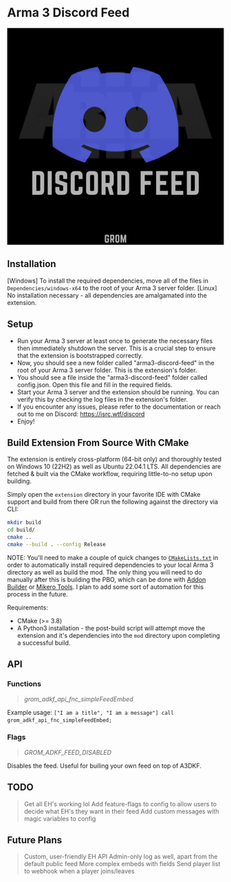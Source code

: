 # Arma 3 Discord Feed

![](https://github.com/a3r0id/arma3-discord-feed/blob/main/logo.png?raw=true)

## Installation
[Windows] To install the required dependencies, move all of the files in `Dependencies/windows-x64` to the root of your Arma 3 server folder.
[Linux] No installation necessary - all dependencies are amalgamated into the extension.

## Setup
- Run your Arma 3 server at least once to generate the necessary files then immediately shutdown the server. This is a crucial step to ensure that the extension is bootstrapped correctly.
- Now, you should see a new folder called "arma3-discord-feed" in the root of your Arma 3 server folder. This is the extension's folder.
- You should see a file inside the "arma3-discord-feed" folder called config.json. Open this file and fill in the required fields.
- Start your Arma 3 server and the extension should be running. You can verify this by checking the log files in the extension's folder.
- If you encounter any issues, please refer to the documentation or reach out to me on Discord: https://isrc.wtf/discord
- Enjoy!

## Build Extension From Source With CMake
The extension is entirely cross-platform (64-bit only) and thoroughly tested on Windows 10 (22H2) as well as Ubuntu 22.04.1 LTS.
All dependencies are fetched & built via the CMake workflow, requiring little-to-no setup upon building.

Simply open the `extension` directory in your favorite IDE with CMake support and build from there OR run the following against the directory via CLI:

```bash
mkdir build
cd build/
cmake ..
cmake --build . --config Release
```

NOTE: You'll need to make a couple of quick changes to [`CMakeLists.txt`](https://github.com/a3r0id/arma3-discord-feed/blob/main/extension/CMakeLists.txt) in order to automatically install required dependencies to your local Arma 3
directory as well as build the mod. The only thing you will need to do manually after this is building the PBO, which can be done with [Addon Builder](https://community.bistudio.com/wiki/Addon_Builder) or [Mikero Tools](https://community.bistudio.com/wiki/Mikero_Tools). I plan to add some sort of automation for this process in the future.

Requirements:
- CMake (>= 3.8)
- A Python3 installation - the post-build script will attempt move the extension and it's dependencies into the `mod` directory upon completing a successful build.

## API

### Functions
> *grom_adkf_api_fnc_simpleFeedEmbed*

Example usage: `["I am a title", "I am a message"] call grom_adkf_api_fnc_simpleFeedEmbed;`

### Flags
> *GROM_ADKF_FEED_DISABLED*

Disables the feed. Useful for builing your own feed on top of A3DKF.

## TODO

> Get all EH's working lol
> Add feature-flags to config to allow users to decide what EH's they want in their feed
> Add custom messages with magic variables to config

## Future Plans

> Custom, user-friendly EH API
> Admin-only log as well, apart from the default public feed
> More complex embeds with fields
> Send player list to webhook when a player joins/leaves

